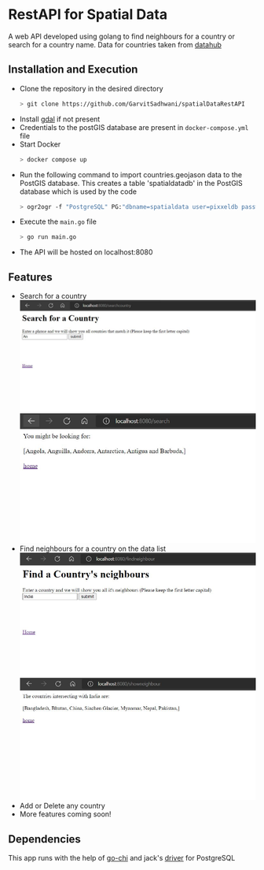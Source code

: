 # RestAPI for Spatial Data
A web API developed using golang to find neighbours for a country or search for a country name.
Data for countries taken from [datahub](https://datahub.io/core/geo-countries#resource-geo-countries_zip)

## Installation and Execution
- Clone the repository in the desired directory
    ```sh
    > git clone https://github.com/GarvitSadhwani/spatialDataRestAPI
    ```    
- Install [gdal](https://gdal.org/download.html) if not present
- Credentials to the postGIS database are present in ```docker-compose.yml``` file
- Start Docker
    ```sh
    > docker compose up
    ```
- Run the following command to import countries.geojason data to the PostGIS database. This creates a table 'spatialdatadb' in the PostGIS database which is used by the code
    ```sh
    > ogr2ogr -f "PostgreSQL" PG:"dbname=spatialdata user=pixxeldb password=pixxeldb" "countries.geojson" -nln spatialdatadb -append
    ```
- Execute the ```main.go``` file
    ```sh
    > go run main.go
    ```
- The API will be hosted on localhost:8080


## Features
- Search for a country
    ![homepage](https://raw.githubusercontent.com/GarvitSadhwani/spatialDataRestAPI/main/templates/searchcountry.JPG)
    ![homepage](https://raw.githubusercontent.com/GarvitSadhwani/spatialDataRestAPI/main/templates/showcountry.JPG)
- Find neighbours for a country on the data list
    ![homepage](https://raw.githubusercontent.com/GarvitSadhwani/spatialDataRestAPI/main/templates/searchnghbr.JPG)
    ![homepage](https://raw.githubusercontent.com/GarvitSadhwani/spatialDataRestAPI/main/templates/shownghbr.JPG)
- Add or Delete any country
- More features coming soon!

## Dependencies
This app runs with the help of [go-chi](https://github.com/go-chi) and jack's [driver](https://github.com/jackc/pgx) for PostgreSQL

